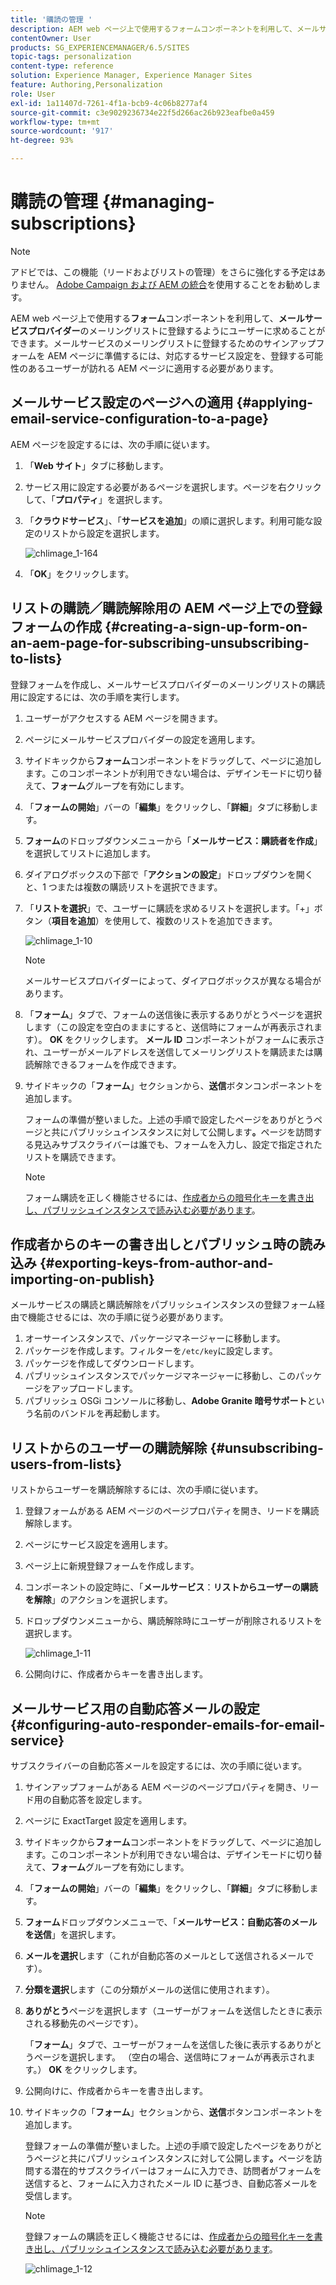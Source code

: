 ```yaml
---
title: '購読の管理 '
description: AEM web ページ上で使用するフォームコンポーネントを利用して、メールサービスプロバイダーのメーリングリストに登録するようにユーザーに求めることができます。メールサービスのメーリングリストに登録するためのサインアップフォームを AEM ページに準備するには、対応するサービス設定を、登録する可能性のあるユーザーが訪れる AEM ページに適用する必要があります。
contentOwner: User
products: SG_EXPERIENCEMANAGER/6.5/SITES
topic-tags: personalization
content-type: reference
solution: Experience Manager, Experience Manager Sites
feature: Authoring,Personalization
role: User
exl-id: 1a11407d-7261-4f1a-bcb9-4c06b8277af4
source-git-commit: c3e9029236734e22f5d266ac26b923eafbe0a459
workflow-type: tm+mt
source-wordcount: '917'
ht-degree: 93%

---
```


# 購読の管理 {#managing-subscriptions}

>[!NOTE]
>
>アドビでは、この機能（リードおよびリストの管理）をさらに強化する予定はありません。
>[Adobe Campaign および AEM の統合](/help/sites-administering/campaign.md)を使用することをお勧めします。

AEM web ページ上で使用する&#x200B;**フォーム**&#x200B;コンポーネントを利用して、**メールサービスプロバイダー**&#x200B;のメーリングリストに登録するようにユーザーに求めることができます。メールサービスのメーリングリストに登録するためのサインアップフォームを AEM ページに準備するには、対応するサービス設定を、登録する可能性のあるユーザーが訪れる AEM ページに適用する必要があります。

## メールサービス設定のページへの適用 {#applying-email-service-configuration-to-a-page}

AEM ページを設定するには、次の手順に従います。

1. 「**Web サイト**」タブに移動します。
1. サービス用に設定する必要があるページを選択します。ページを右クリックして、「**プロパティ**」を選択します。

1. 「**クラウドサービス**」、「**サービスを追加**」の順に選択します。利用可能な設定のリストから設定を選択します。

   ![chlimage_1-164](assets/chlimage_1-164.png)

1. 「**OK**」をクリックします。

## リストの購読／購読解除用の AEM ページ上での登録フォームの作成 {#creating-a-sign-up-form-on-an-aem-page-for-subscribing-unsubscribing-to-lists}

登録フォームを作成し、メールサービスプロバイダーのメーリングリストの購読用に設定するには、次の手順を実行します。

1. ユーザーがアクセスする AEM ページを開きます。
1. ページにメールサービスプロバイダーの設定を適用します。

1. サイドキックから&#x200B;**フォーム**&#x200B;コンポーネントをドラッグして、ページに追加します。このコンポーネントが利用できない場合は、デザインモードに切り替えて、**フォーム**&#x200B;グループを有効にします。
1. 「**フォームの開始**」バーの「**編集**」をクリックし、「**詳細**」タブに移動します。
1. **フォーム**&#x200B;のドロップダウンメニューから「**メールサービス：購読者を作成**」を選択してリストに追加します。
1. ダイアログボックスの下部で「**アクションの設定**」ドロップダウンを開くと、1 つまたは複数の購読リストを選択できます。
1. 「**リストを選択**」で、ユーザーに購読を求めるリストを選択します。「+」ボタン（**項目を追加**）を使用して、複数のリストを追加できます。

   ![chlimage_1-10](assets/chlimage_1-10.jpeg)

   >[!NOTE]
   >
   >メールサービスプロバイダーによって、ダイアログボックスが異なる場合があります。

1. 「**フォーム**」タブで、フォームの送信後に表示するありがとうページを選択します（この設定を空白のままにすると、送信時にフォームが再表示されます）。 **OK** をクリックします。 **メール ID** コンポーネントがフォームに表示され、ユーザーがメールアドレスを送信してメーリングリストを購読または購読解除できるフォームを作成できます。
1. サイドキックの「**フォーム**」セクションから、**送信**&#x200B;ボタンコンポーネントを追加します。

   フォームの準備が整いました。上述の手順で設定したページをありがとうページと共にパブリッシュインスタンスに対して公開します&#x200B;**。**&#x200B;ページを訪問する見込みサブスクライバーは誰でも、フォームを入力し、設定で指定されたリストを購読できます。

   >[!NOTE]
   >
   >フォーム購読を正しく機能させるには、[作成者からの暗号化キーを書き出し、パブリッシュインスタンスで読み込む必要があります](#exporting-keys-from-author-and-importing-on-publish)。

## 作成者からのキーの書き出しとパブリッシュ時の読み込み {#exporting-keys-from-author-and-importing-on-publish}

メールサービスの購読と購読解除をパブリッシュインスタンスの登録フォーム経由で機能させるには、次の手順に従う必要があります。

1. オーサーインスタンスで、パッケージマネージャーに移動します。
1. パッケージを作成します。フィルターを`/etc/key`に設定します。
1. パッケージを作成してダウンロードします。
1. パブリッシュインスタンスでパッケージマネージャーに移動し、このパッケージをアップロードします。
1. パブリッシュ OSGi コンソールに移動し、**Adobe Granite 暗号サポート**&#x200B;という名前のバンドルを再起動します。

## リストからのユーザーの購読解除 {#unsubscribing-users-from-lists}

リストからユーザーを購読解除するには、次の手順に従います。

1. 登録フォームがある AEM ページのページプロパティを開き、リードを購読解除します。
1. ページにサービス設定を適用します。
1. ページ上に新規登録フォームを作成します。
1. コンポーネントの設定時に、「**メールサービス**：**リストからユーザーの購読を解除**」のアクションを選択します。
1. ドロップダウンメニューから、購読解除時にユーザーが削除されるリストを選択します。

   ![chlimage_1-11](assets/chlimage_1-11.jpeg)

1. 公開向けに、作成者からキーを書き出します。

## メールサービス用の自動応答メールの設定 {#configuring-auto-responder-emails-for-email-service}

サブスクライバーの自動応答メールを設定するには、次の手順に従います。

1. サインアップフォームがある AEM ページのページプロパティを開き、リード用の自動応答を設定します。
1. ページに ExactTarget 設定を適用します。

1. サイドキックから&#x200B;**フォーム**&#x200B;コンポーネントをドラッグして、ページに追加します。このコンポーネントが利用できない場合は、デザインモードに切り替えて、**フォーム**&#x200B;グループを有効にします。
1. 「**フォームの開始**」バーの「**編集**」をクリックし、「**詳細**」タブに移動します。
1. **フォーム**&#x200B;ドロップダウンメニューで、「**メールサービス：自動応答のメールを送信**」を選択します。
1. **メールを選択**&#x200B;します（これが自動応答のメールとして送信されるメールです）。

1. **分類を選択**&#x200B;します（この分類がメールの送信に使用されます）。
1. **ありがとう**&#x200B;ページを選択します（ユーザーがフォームを送信したときに表示される移動先のページです）。

   「**フォーム**」タブで、ユーザーがフォームを送信した後に表示するありがとうページを選択します。 （空白の場合、送信時にフォームが再表示されます。） **OK** をクリックします。

1. 公開向けに、作成者からキーを書き出します。
1. サイドキックの「**フォーム**」セクションから、**送信**&#x200B;ボタンコンポーネントを追加します。

   登録フォームの準備が整いました。上述の手順で設定したページをありがとうページと共にパブリッシュインスタンスに対して公開します&#x200B;**。**&#x200B;ページを訪問する潜在的サブスクライバーはフォームに入力でき、訪問者がフォームを送信すると、フォームに入力されたメール ID に基づき、自動応答メールを受信します。

   >[!NOTE]
   >
   >登録フォームの購読を正しく機能させるには、[作成者からの暗号化キーを書き出し、パブリッシュインスタンスで読み込む必要があります](#exporting-keys-from-author-and-importing-on-publish)。

   ![chlimage_1-12](assets/chlimage_1-12.jpeg)
